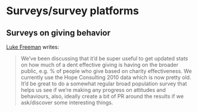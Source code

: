 # Surveys/survey platforms

## Surveys on giving behavior&#x20;

[Luke Freeman](https://app.gitbook.com/u/ljuM97uRtMeH7IhMq9MSN1kuPcC3 "mention") writes:

> &#x20;We’ve been discussing that it’d be super useful to get updated stats on how much of a dent effective giving is having on the broader public, e.g. % of people who give based on charity effectiveness. We currently use the Hope Consulting 2010 data which is now pretty old. It’d be great to do a somewhat regular broad population survey that helps us see if we’re making any progress on attitudes and behaviours, also, ideally create a bit of PR around the results if we ask/discover some interesting things.
